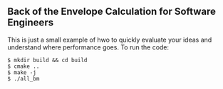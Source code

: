 ## Back of the Envelope Calculation for Software Engineers

This is just a small example of hwo to quickly evaluate your ideas and understand where performance goes.
To run the code:

```shell
$ mkdir build && cd build
$ cmake ..
$ make -j
$ ./all_bm
```
